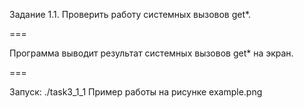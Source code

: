 Задание 1.1. Проверить работу системных вызовов get*.

===

Программа выводит результат системных вызовов get* на экран.

===

Запуск: ./task3_1_1
Пример работы на рисунке example.png
